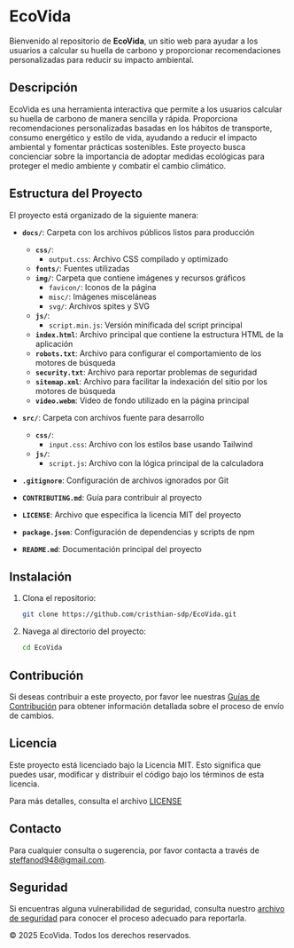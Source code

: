 # EcoVida

Bienvenido al repositorio de **EcoVida**, un sitio web para ayudar a los usuarios a calcular su huella de carbono y proporcionar recomendaciones personalizadas para reducir su impacto ambiental.

## Descripción

EcoVida es una herramienta interactiva que permite a los usuarios calcular su huella de carbono de manera sencilla y rápida. Proporciona recomendaciones personalizadas basadas en los hábitos de transporte, consumo energético y estilo de vida, ayudando a reducir el impacto ambiental y fomentar prácticas sostenibles. Este proyecto busca concienciar sobre la importancia de adoptar medidas ecológicas para proteger el medio ambiente y combatir el cambio climático.

## Estructura del Proyecto

El proyecto está organizado de la siguiente manera:

- **`docs/`**: Carpeta con los archivos públicos listos para producción
  - **`css/`**: 
    - `output.css`: Archivo CSS compilado y optimizado
  - **`fonts/`**: Fuentes utilizadas  
  - **`img/`**: Carpeta que contiene imágenes y recursos gráficos
    - `favicon/`: Iconos de la página
    - `misc/`: Imágenes misceláneas
    - `svg/`: Archivos spites y SVG
  - **`js/`**: 
    - `script.min.js`: Versión minificada del script principal
  - **`index.html`**: Archivo principal que contiene la estructura HTML de la aplicación
  - **`robots.txt`**: Archivo para configurar el comportamiento de los motores de búsqueda
  - **`security.txt`**: Archivo para reportar problemas de seguridad
  - **`sitemap.xml`**: Archivo para facilitar la indexación del sitio por los motores de búsqueda
  - **`video.webm`**: Video de fondo utilizado en la página principal

- **`src/`**: Carpeta con archivos fuente para desarrollo
  - **`css/`**:
    - `input.css`: Archivo con los estilos base usando Tailwind
  - **`js/`**: 
    - `script.js`: Archivo con la lógica principal de la calculadora

- **`.gitignore`**: Configuración de archivos ignorados por Git
- **`CONTRIBUTING.md`**: Guía para contribuir al proyecto
- **`LICENSE`**: Archivo que especifica la licencia MIT del proyecto
- **`package.json`**: Configuración de dependencias y scripts de npm
- **`README.md`**: Documentación principal del proyecto

## Instalación

1. Clona el repositorio:
   ```sh
   git clone https://github.com/cristhian-sdp/EcoVida.git

2. Navega al directorio del proyecto:
    ```sh
   cd EcoVida

## Contribución

Si deseas contribuir a este proyecto, por favor lee nuestras [Guías de Contribución](./CONTRIBUTING.md) para obtener información detallada sobre el proceso de envío de cambios.

## Licencia

Este proyecto está licenciado bajo la Licencia MIT. Esto significa que puedes usar, modificar y distribuir el código bajo los términos de esta licencia.

Para más detalles, consulta el archivo [LICENSE](./LICENSE)

## Contacto

Para cualquier consulta o sugerencia, por favor contacta a través de [steffanod948@gmail.com](mailto:steffanod948@gmail.com).

## Seguridad

Si encuentras alguna vulnerabilidad de seguridad, consulta nuestro [archivo de seguridad](public/security.txt) para conocer el proceso adecuado para reportarla.

© 2025 EcoVida. Todos los derechos reservados.
